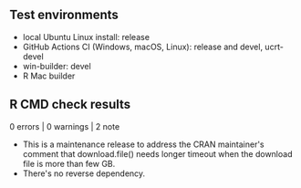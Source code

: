 ## Test environments

* local Ubuntu Linux install: release
* GitHub Actions CI (Windows, macOS, Linux): release and devel, ucrt-devel
* win-builder: devel
* R Mac builder

## R CMD check results

0 errors | 0 warnings | 2 note

* This is a maintenance release to address the CRAN maintainer's comment that
  download.file() needs longer timeout when the download file is more than few
  GB.
* There's no reverse dependency.
